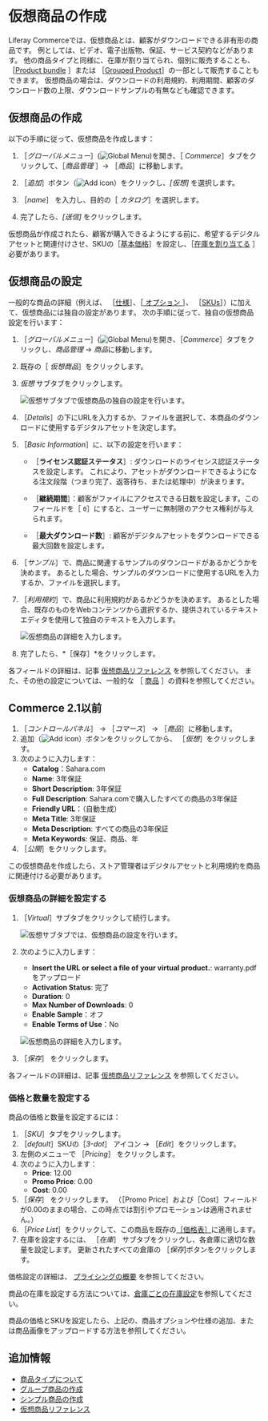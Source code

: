 # 仮想商品の作成

Liferay Commerceでは、仮想商品とは、顧客がダウンロードできる非有形の商品です。 例としては、ビデオ、電子出版物、保証、サービス契約などがあります。 他の商品タイプと同様に、在庫が割り当てられ、個別に販売することも、 ［[Product bundle](../products/creating-product-bundles.md) ］または ［[Grouped Product](./creating-a-grouped-product.md)］の一部として販売することもできます。 仮想商品の場合は、ダウンロードの利用規約、利用期間、顧客のダウンロード数の上限、ダウンロードサンプルの有無なども確認できます。

## 仮想商品の作成

以下の手順に従って、仮想商品を作成します：

1. ［*グローバルメニュー*］(![Global Menu](../../../images/icon-applications-menu.png))を開き、［ *Commerce*］タブをクリックして、［*商品管理* ］&rarr; ［*商品*］に移動します。

1. ［*追加*］ボタン（![Add icon](../../../images/icon-add.png)）をクリックし、*[仮想]* を選択します。

1. ［*name*］ を入力し、目的の［ *カタログ*］を選択します。

1. 完了したら、*[送信]* をクリックします。

仮想商品が作成されたら、顧客が購入できるようにする前に、希望するデジタルアセットと関連付けさせ、SKUの［[基本価格](./../../managing-prices/setting-a-products-base-price.md)］を設定し、［[在庫を割り当てる](../../managing-inventory/setting-inventory-by-warehouse.md) ］必要があります。

## 仮想商品の設定

一般的な商品の詳細（例えば、 ［[仕様](../products/specifications.md)］、［[ オプション ](../products/using-product-options.md)］、 ［[SKUs](../products/creating-skus-for-product-variants.md)］）に加えて、仮想商品には独自の設定があります。 次の手順に従って、独自の仮想商品設定を行います：

1. ［*グローバルメニュー*］(![Global Menu](../../../images/icon-applications-menu.png))を開き、［*Commerce*］タブをクリックし、*商品管理* &rarr; *商品*に移動します。

1. 既存の［ *仮想商品*］をクリックします。

1. *仮想* サブタブをクリックします。

   ![仮想サブタブで仮想商品の独自の設定を行います。](./creating-a-virtual-product/images/01.png)

1. ［*Details*］の下にURLを入力するか、ファイルを選択して、本商品のダウンロードに使用するデジタルアセットを決定します。

1. ［*Basic Information*］に、以下の設定を行います：

   * ［**ライセンス認証ステータス**］: ダウンロードのライセンス認証ステータスを設定します。 これにより、アセットがダウンロードできるようになる注文段階（つまり完了、返答待ち、または処理中）が決まります。

   * ［**継続期間**］：顧客がファイルにアクセスできる日数を設定します。このフィールドを［ `0`］にすると、ユーザーに無制限のアクセス権利が与えられます。

   * ［**最大ダウンロード数**］: 顧客がデジタルアセットをダウンロードできる最大回数を設定します。

1. ［*サンプル*］で、商品に関連するサンプルのダウンロードがあるかどうかを決めます。 あるとした場合、サンプルのダウンロードに使用するURLを入力するか、ファイルを選択します。

1. ［*利用規約*］で、商品に利用規約があるかどうかを決めます。 あるとした場合、既存のものをWebコンテンツから選択するか、提供されているテキストエディタを使用して独自のテキストを入力します。

   ![仮想商品の詳細を入力します。](./creating-a-virtual-product/images/02.png)

1. 完了したら、*［保存］*をクリックします。

各フィールドの詳細は、記事 [仮想商品リファレンス](./virtual-product-reference.md) を参照してください。 また、その他の設定については、一般的な ［ [商品](../products.html) ］の資料を参照してください。

## Commerce 2.1以前

1. ［_コントロールパネル_］ → ［_コマース_］ → ［_商品_］に移動します。
1. 追加（![Add icon](../../../images/icon-add.png)）ボタンをクリックしてから、 ［_仮想_］をクリックします。
1. 次のように入力します：
    * **Catalog**：Sahara.com
    * **Name**: 3年保証
    * **Short Description**: 3年保証
    * **Full Description**: Sahara.comで購入したすべての商品の3年保証
    * **Friendly URL**：（自動生成）
    * **Meta Title**: 3年保証
    * **Meta Description**: すべての商品の3年保証
    * **Meta Keywords**: 保証、商品、年
1. ［_公開_］をクリックします。

この仮想商品を作成したら、ストア管理者はデジタルアセットと利用規約を商品に関連付ける必要があります。

### 仮想商品の詳細を設定する

1. ［_Virtual_］サブタブをクリックして続行します。

   ![仮想サブタブでは、仮想商品の設定を行います。](./creating-a-virtual-product/images/01.png)

1. 次のように入力します：
    * **Insert the URL or select a file of your virtual product.**: warranty.pdfをアップロード
    * **Activation Status**: 完了
    * **Duration**: 0
    * **Max Number of Downloads**: 0
    * **Enable Sample**：オフ
    * **Enable Terms of Use**：No

   ![仮想商品の詳細を入力します。](./creating-a-virtual-product/images/02.png)

1. ［_保存_］ をクリックします。

各フィールドの詳細は、記事 [仮想商品リファレンス](./virtual-product-reference.md) を参照してください。

### 価格と数量を設定する

商品の価格と数量を設定するには：

1. ［_SKU_］タブをクリックします。
1. ［_default_］SKUの［_3-dot_］ アイコン &rarr; ［_Edit_］をクリックします。
1. 左側のメニューで ［_Pricing_］ をクリックします。
1. 次のように入力します：
    * **Price**: 12.00
    * **Promo Price**: 0.00
    * **Cost**: 0.00
1. ［_保存_］ をクリックします。 （［Promo Price］および［Cost］フィールドが0.00のままの場合、この時点では割引やプロモーションは適用されません。）
1. ［_Price List_］をクリックして、この商品を既存の[［価格表］](../../managing-prices/adding-products-to-a-price-list.md)に適用します。
1. 在庫を設定するには、 ［_在庫_］ サブタブをクリックし、各倉庫に適切な数量を設定します。 更新されたすべての倉庫の ［_保存_]ボタンをクリックします。

価格設定の詳細は、 [プライシングの概要](../../managing-prices/introduction-to-pricing.md) を参照してください。

商品の在庫を設定する方法については、[倉庫ごとの在庫設定](../../managing-inventory/setting-inventory-by-warehouse.md)を参照してください。

商品の価格とSKUを設定したら、上記の、商品オプションや仕様の追加、または商品画像をアップロードする方法を参照してください。

## 追加情報

* [商品タイプについて](./introduction-to-product-types.md)
* [グループ商品の作成](./creating-a-grouped-product.md)
* [シンプル商品の作成](./creating-a-simple-product.md)
* [仮想商品リファレンス](./virtual-product-reference.md)
